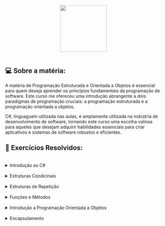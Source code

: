 <div align="center">
  <a href="https://learn.microsoft.com/pt-br/dotnet/csharp/tour-of-csharp/">
    <img src="https://github.com/monzadrifteiro/2022_PEOO_T1/assets/93940387/0d2974fa-8fd1-42cf-8361-5509d800038d" width="150">
  </a>
</div>

<br>

## 💻 Sobre a matéria:

A matéria de Programação Estruturada e Orientada a Objetos é essencial para quem deseja aprender os princípios fundamentais da programação de software. Este curso me ofereceu uma introdução abrangente a dois paradigmas de programação cruciais: a programação estruturada e a programação orientada a objetos.

C#, linguaguem utilizada nas aulas, é amplamente utilizada na indústria de desenvolvimento de software, tornando este curso uma escolha valiosa para aqueles que desejam adquirir habilidades essenciais para criar aplicativos e sistemas de software robustos e eficientes.

## 🎯 Exercícios Resolvidos:

<br>

<details>
  <summary> Introdução ao C# </summary>
  <ul>
    <a href="https://github.com/monzadrifteiro/2023_BEECROWD/blob/main/C%23/1040.cs">
      <li>a</li>
    </a>
  </ul>
</details>

<br>

<details>
  <summary> Estruturas Condicinais </summary>
  <ul>
    <a href="https://github.com/monzadrifteiro/2023_BEECROWD/blob/main/C%23/1040.cs">
      <li>1040 - Média 3</li>
    </a>
  </ul>
</details>

<br>


<details>
  <summary> Estruturas de Repetição </summary>
  <ul>
    <a href="https://github.com/monzadrifteiro/2023_BEECROWD/blob/main/C%23/1040.cs">
      <li>1040 - Média 3</li>
    </a>
  </ul>
</details>

<br>

<details>
  <summary> Funções e Métodos </summary>
  <ul>
    <a href="https://github.com/monzadrifteiro/2023_BEECROWD/blob/main/C%23/1040.cs">
      <li>1040 - Média 3</li>
    </a>
  </ul>
</details>

<br>

<details>
  <summary> Introdução a Programação Orientada a Objetos </summary>
  <ul>
    <a href="https://github.com/monzadrifteiro/2023_BEECROWD/blob/main/C%23/1040.cs">
      <li>1040 - Média 3</li>
    </a>
  </ul>
</details>

<br>

<details>
  <summary> Encapsulamento </summary>
  <ul>
    <a href="https://github.com/monzadrifteiro/2023_BEECROWD/blob/main/C%23/1040.cs">
      <li>1040 - Média 3</li>
    </a>
  </ul>
</details>

<br>
